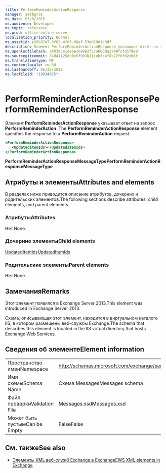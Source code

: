 ```yaml
---
title: PerformReminderActionResponse
manager: sethgros
ms.date: 03/9/2015
ms.audience: Developer
ms.topic: reference
ms.prod: office-online-server
localization_priority: Normal
ms.assetid: e26b37e7-0f82-4fd3-98af-53e02001c3df
description: Элемент PerformReminderActionResponse указывает ответ на запрос PerformReminderAction.
ms.openlocfilehash: af039ce1ee6ec6e982f57a666da2789fafd1f8e9
ms.sourcegitcommit: 34041125dc8c5f993b21cebfc4f8b72f0fd2cb6f
ms.translationtype: MT
ms.contentlocale: ru-RU
ms.lasthandoff: 06/25/2018
ms.locfileid: "19834725"
---
```

# <a name="performreminderactionresponse"></a><span data-ttu-id="078f9-103">PerformReminderActionResponse</span><span class="sxs-lookup"><span data-stu-id="078f9-103">PerformReminderActionResponse</span></span>

<span data-ttu-id="078f9-104">Элемент **PerformReminderActionResponse** указывает ответ на запрос **PerformReminderAction** .</span><span class="sxs-lookup"><span data-stu-id="078f9-104">The **PerformReminderActionResponse** element specifies the response to a **PerformReminderAction** request.</span></span> 
  
```XML
<PerformReminderActionResponse>
   <UpdatedItemIds></UpdatedItemIds>
</PerformReminderActionResponse>
```

 <span data-ttu-id="078f9-105">**PerformReminderActionResponseMessageType**</span><span class="sxs-lookup"><span data-stu-id="078f9-105">**PerformReminderActionResponseMessageType**</span></span>
## <a name="attributes-and-elements"></a><span data-ttu-id="078f9-106">Атрибуты и элементы</span><span class="sxs-lookup"><span data-stu-id="078f9-106">Attributes and elements</span></span>

<span data-ttu-id="078f9-107">В разделах ниже приводится описание атрибутов, дочерних и родительских элементов.</span><span class="sxs-lookup"><span data-stu-id="078f9-107">The following sections describe attributes, child elements, and parent elements.</span></span>
  
### <a name="attributes"></a><span data-ttu-id="078f9-108">Атрибуты</span><span class="sxs-lookup"><span data-stu-id="078f9-108">Attributes</span></span>

<span data-ttu-id="078f9-109">Нет.</span><span class="sxs-lookup"><span data-stu-id="078f9-109">None.</span></span>
  
### <a name="child-elements"></a><span data-ttu-id="078f9-110">Дочерние элементы</span><span class="sxs-lookup"><span data-stu-id="078f9-110">Child elements</span></span>

[<span data-ttu-id="078f9-111">UpdatedItemIds</span><span class="sxs-lookup"><span data-stu-id="078f9-111">UpdatedItemIds</span></span>](updateditemids.md)
  
### <a name="parent-elements"></a><span data-ttu-id="078f9-112">Родительские элементы</span><span class="sxs-lookup"><span data-stu-id="078f9-112">Parent elements</span></span>

<span data-ttu-id="078f9-113">Нет.</span><span class="sxs-lookup"><span data-stu-id="078f9-113">None.</span></span>
  
## <a name="remarks"></a><span data-ttu-id="078f9-114">Замечания</span><span class="sxs-lookup"><span data-stu-id="078f9-114">Remarks</span></span>

<span data-ttu-id="078f9-115">Этот элемент появился в Exchange Server 2013.</span><span class="sxs-lookup"><span data-stu-id="078f9-115">This element was introduced in Exchange Server 2013.</span></span>
  
<span data-ttu-id="078f9-116">Схема, описывающая этот элемент, находится в виртуальном каталоге IIS, в котором размещены веб-службы Exchange.</span><span class="sxs-lookup"><span data-stu-id="078f9-116">The schema that describes this element is located in the IIS virtual directory that hosts Exchange Web Services.</span></span>
  
## <a name="element-information"></a><span data-ttu-id="078f9-117">Сведения об элементе</span><span class="sxs-lookup"><span data-stu-id="078f9-117">Element information</span></span>

|||
|:-----|:-----|
|<span data-ttu-id="078f9-118">Пространство имен</span><span class="sxs-lookup"><span data-stu-id="078f9-118">Namespace</span></span>  <br/> |http://schemas.microsoft.com/exchange/services/2006/messages  <br/> |
|<span data-ttu-id="078f9-119">Имя схемы</span><span class="sxs-lookup"><span data-stu-id="078f9-119">Schema Name</span></span>  <br/> |<span data-ttu-id="078f9-120">Схема Messages</span><span class="sxs-lookup"><span data-stu-id="078f9-120">Messages schema</span></span>  <br/> |
|<span data-ttu-id="078f9-121">Файл проверки</span><span class="sxs-lookup"><span data-stu-id="078f9-121">Validation File</span></span>  <br/> |<span data-ttu-id="078f9-122">Messages.xsd</span><span class="sxs-lookup"><span data-stu-id="078f9-122">Messages.xsd</span></span>  <br/> |
|<span data-ttu-id="078f9-123">Может быть пустым</span><span class="sxs-lookup"><span data-stu-id="078f9-123">Can be Empty</span></span>  <br/> |<span data-ttu-id="078f9-124">False</span><span class="sxs-lookup"><span data-stu-id="078f9-124">False</span></span>  <br/> |
   
## <a name="see-also"></a><span data-ttu-id="078f9-125">См. также</span><span class="sxs-lookup"><span data-stu-id="078f9-125">See also</span></span>



- [<span data-ttu-id="078f9-126">Элементы XML веб-служб Exchange в Exchange</span><span class="sxs-lookup"><span data-stu-id="078f9-126">EWS XML elements in Exchange</span></span>](ews-xml-elements-in-exchange.md)

